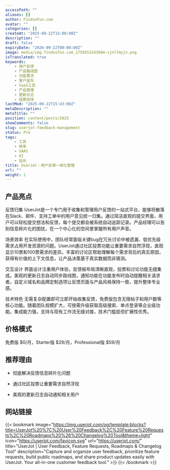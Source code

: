 ```yaml
---
accessPath: ""
aliases: []
author: FindsoFun.com
avatar: ""
categories: []
createAt: "2025-09-22T15:00:00Z"
description: ""
draft: false
expiryDate: "2026-09-22T00:00:00Z"
image: media/img.findsofun.com_1758553243604-vjnl7myjn.png
isTranslated: true
keywords:
    - 用户反馈
    - 产品路线图
    - 功能需求
    - 客户留存
    - SaaS工具
    - 产品管理
    - 更新日志
    - 投票排序
lastMod: "2025-09-22T15:43:00Z"
metaDescription: ""
metaTitle: ""
position: content/posts/2025
showComments: false
slug: userjot-feedback-management
status: Pre
tags:
    - 工具
    - 效率
    - SAAS
    - UI
    - 站长
title: UserJot：用户反馈一体化管理
url: ""
weight: 1
---
```

## 产品亮点
反馈归集
UserJot是一个专门用于收集和管理用户反馈的一站式平台，能够将散落在Slack、邮件、支持工单中的用户意见统一归集。通过简洁直观的提交界面，用户可以轻松提交想法和反馈，每个提交都会被系统自动追踪记录。产品经理可以告别信息碎片化的困扰，在一个中心化的空间里掌握所有用户声音。

场景效率
在实际使用中，团队经常面临关键bug在冗长讨论中被遗漏、低优先级需求占用开发资源的问题。UserJot通过社区投票功能让重要需求自然浮现，直观显示10票和100票需求的差异。丰富的讨论区帮助理解每个需求背后的真实原因，获得有价值的上下文信息，让产品决策基于真实数据而非猜测。

交互设计
界面设计注重用户体验，反馈板布局清晰直观，投票和讨论功能无缝集成。美观的更新日志自动同步路线图，通知功能在功能发布时自动提醒相关请求者。自定义域名和品牌定制选项让反馈页面与产品风格保持一致，提升整体专业感。

技术特色
无需复杂配置即可立即开始收集反馈，免费版包含无限帖子和用户数等核心功能。随着团队规模扩大，可按需升级获取高级搜索、单点登录等企业级功能。集成能力强，支持与现有工作流无缝对接，技术门槛低但扩展性优秀。

## 价格模式
<!--more-->免费版 $0/月，Starter版 $29/月，Professional版 $59/月

## 推荐理由
- 彻底解决反馈信息碎片化问题

- 通过社区投票让重要需求自然浮现

- 美观的更新日志自动通知相关用户

## 网站链接
{{< bookmark image="https://img.userjot.com/og/template:blocks?title=UserJot%20%7C%20User%20Feedback%2C%20Feature%20Requests%2C%20Roadmaps%20%26%20Changelog%20Tool&theme=light" icon="https://userjot.com/favicon.svg" url="https://userjot.com/" title="UserJot | User Feedback, Feature Requests, Roadmaps & Changelog Tool" description="Capture and organize user feedback, prioritize feature requests, build public roadmaps, and share product updates easily with UserJot. Your all-in-one customer feedback tool." >}}
{{< /bookmark >}}

